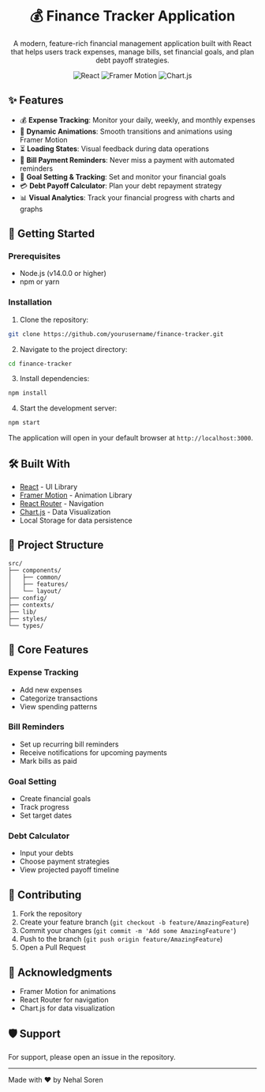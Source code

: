 <div align="center">
  <h1>💰 Finance Tracker Application</h1>
  <p>A modern, feature-rich financial management application built with React that helps users track expenses, manage bills, set financial goals, and plan debt payoff strategies.</p>
  
  <p>
    <img src="https://img.shields.io/badge/React-61DAFB?style=for-the-badge&logo=react&logoColor=black" alt="React" />
    <img src="https://img.shields.io/badge/Framer%20Motion-0055FF?style=for-the-badge&logo=framer&logoColor=white" alt="Framer Motion" />
    <img src="https://img.shields.io/badge/Chart.js-FF6384?style=for-the-badge&logo=chartdotjs&logoColor=white" alt="Chart.js" />
  </p>
</div>

## ✨ Features

- 💰 **Expense Tracking**: Monitor your daily, weekly, and monthly expenses
- 🔄 **Dynamic Animations**: Smooth transitions and animations using Framer Motion
- ⏳ **Loading States**: Visual feedback during data operations
- 📅 **Bill Payment Reminders**: Never miss a payment with automated reminders
- 🎯 **Goal Setting & Tracking**: Set and monitor your financial goals
- 💳 **Debt Payoff Calculator**: Plan your debt repayment strategy
- 📊 **Visual Analytics**: Track your financial progress with charts and graphs

## 🚀 Getting Started

### Prerequisites

- Node.js (v14.0.0 or higher)
- npm or yarn

### Installation

1. Clone the repository:
```bash
git clone https://github.com/yourusername/finance-tracker.git
```

2. Navigate to the project directory:
```bash
cd finance-tracker
```

3. Install dependencies:
```bash
npm install
```

4. Start the development server:
```bash
npm start
```

The application will open in your default browser at `http://localhost:3000`.

## 🛠️ Built With

- [React](https://reactjs.org/) - UI Library
- [Framer Motion](https://www.framer.com/motion/) - Animation Library
- [React Router](https://reactrouter.com/) - Navigation
- [Chart.js](https://www.chartjs.org/) - Data Visualization
- Local Storage for data persistence

## 💂 Project Structure

```
src/
├── components/
│   ├── common/
│   ├── features/
│   └── layout/
├── config/
├── contexts/
├── lib/
├── styles/
└── types/
```

## 🎯 Core Features

### Expense Tracking
- Add new expenses
- Categorize transactions
- View spending patterns

### Bill Reminders
- Set up recurring bill reminders
- Receive notifications for upcoming payments
- Mark bills as paid

### Goal Setting
- Create financial goals
- Track progress
- Set target dates

### Debt Calculator
- Input your debts
- Choose payment strategies
- View projected payoff timeline

## 🤝 Contributing

1. Fork the repository
2. Create your feature branch (`git checkout -b feature/AmazingFeature`)
3. Commit your changes (`git commit -m 'Add some AmazingFeature'`)
4. Push to the branch (`git push origin feature/AmazingFeature`)
5. Open a Pull Request

## 🌟 Acknowledgments

- Framer Motion for animations
- React Router for navigation
- Chart.js for data visualization

## 🛡️ Support

For support, please open an issue in the repository.

---

Made with ❤️ by Nehal Soren
